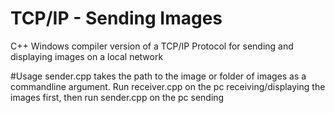 # TCP/IP - Sending Images
C++ Windows compiler version of a TCP/IP Protocol for sending and displaying images on a local network

#Usage
sender.cpp takes the path to the image or folder of images as a commandline argument.
Run receiver.cpp on the pc receiving/displaying the images first, then run sender.cpp on the pc sending

